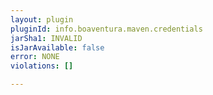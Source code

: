 ```yaml
---
layout: plugin
pluginId: info.boaventura.maven.credentials
jarSha1: INVALID
isJarAvailable: false
error: NONE
violations: []

---
```

